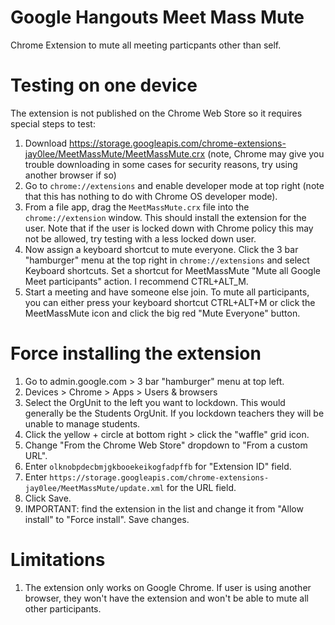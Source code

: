 # Google Hangouts Meet Mass Mute
Chrome Extension to mute all meeting particpants other than self.

# Testing on one device
The extension is not published on the Chrome Web Store so it requires special steps to test:
1. Download https://storage.googleapis.com/chrome-extensions-jay0lee/MeetMassMute/MeetMassMute.crx (note, Chrome may give you trouble downloading in some cases for security reasons, try using another browser if so)
1. Go to `chrome://extensions` and enable developer mode at top right (note that this has nothing to do with Chrome OS developer mode).
1. From a file app, drag the `MeetMassMute.crx` file into the `chrome://extension` window. This should install the extension for the user. Note that if the user is locked down with Chrome policy this may not be allowed, try testing with a less locked down user.
1. Now assign a keyboard shortcut to mute everyone. Click the 3 bar "hamburger" menu at the top right in `chrome://extensions` and select Keyboard shortcuts. Set a shortcut for MeetMassMute "Mute all Google Meet participants" action. I recommend CTRL+ALT_M.
1. Start a meeting and have someone else join. To mute all participants, you can either press your keyboard shortcut CTRL+ALT+M or click the MeetMassMute icon and click the big red "Mute Everyone" button.

# Force installing the extension
1. Go to admin.google.com > 3 bar "hamburger" menu at top left.
1. Devices > Chrome > Apps > Users & browsers
1. Select the OrgUnit to the left you want to lockdown. This would generally be the Students OrgUnit. If you lockdown teachers they will be unable to manage students.
1. Click the yellow + circle at bottom right > click the "waffle" grid icon.
1. Change "From the Chrome Web Store" dropdown to "From a custom URL".
1. Enter `olknobpdecbmjgkbooekeikogfadpffb` for "Extension ID" field.
1. Enter `https://storage.googleapis.com/chrome-extensions-jay0lee/MeetMassMute/update.xml` for the URL field.
1. Click Save.
1. IMPORTANT: find the extension in the list and change it from "Allow install" to "Force install". Save changes.

# Limitations
1. The extension only works on Google Chrome. If user is using another browser, they won't have the extension and won't be able to mute all other participants.
